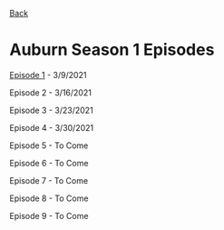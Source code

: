 [Back](Auburn.md)

# Auburn Season 1 Episodes

[Episode 1](AuburnE1.md) - 3/9/2021

Episode 2 - 3/16/2021

Episode 3 - 3/23/2021

Episode 4 - 3/30/2021

Episode 5 - To Come

Episode 6 - To Come

Episode 7 - To Come

Episode 8 - To Come

Episode 9 - To Come
